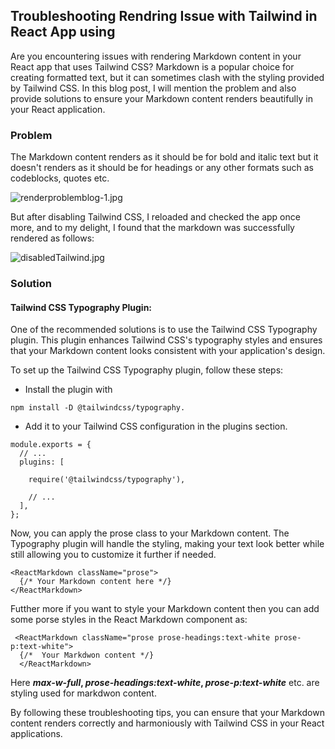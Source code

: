 
## Troubleshooting Rendring Issue with Tailwind in React App using

Are you encountering issues with rendering Markdown content in your React app that uses Tailwind CSS? Markdown is a popular choice for creating formatted text, but it can sometimes clash with the styling provided by Tailwind CSS. In this blog post, I will mention the problem and also provide solutions to ensure your Markdown content renders beautifully in your React application.

### Problem
The Markdown content renders as it should be for bold and italic  text but it doesn't renders as it should be for headings or any other formats such as codeblocks, quotes etc.

![renderproblemblog-1.jpg](/images/renderproblemblog-1.jpg)

But after disabling Tailwind CSS, I reloaded and checked the app once more, and to my delight, I found that the markdown was successfully rendered as follows:

![disabledTailwind.jpg](/images/Blog1TailwindDisable.png)

### Solution
#### Tailwind CSS Typography Plugin:
One of the recommended solutions is to use the Tailwind CSS Typography plugin. This plugin enhances Tailwind CSS's typography styles and ensures that your Markdown content looks consistent with your application's design.

To set up the Tailwind CSS Typography plugin, follow these steps:
- Install the plugin with 
```
npm install -D @tailwindcss/typography.
```
- Add it to your Tailwind CSS configuration in the plugins section.
```
module.exports = {
  // ...
  plugins: [
  
    require('@tailwindcss/typography'),
    
    // ...
  ],
};

```

Now, you can apply the prose class to your Markdown content. The Typography plugin will handle the styling, making your text look better while still allowing you to customize it further if needed.

```
<ReactMarkdown className="prose">
  {/* Your Markdown content here */}
</ReactMarkdown>

```

Futther more if you want to style your Markdown content then you can add some porse styles in the React Markdown component as:

```
 <ReactMarkdown className="prose prose-headings:text-white prose-p:text-white">                      
  {/*  Your Markdwon content */}
  </ReactMarkdown>
```

Here  **_max-w-full_,  _prose-headings:text-white_,  _prose-p:text-white_** etc. are styling used for markdwon content.

By following these troubleshooting tips, you can ensure that your Markdown content renders correctly and harmoniously with Tailwind CSS in your React applications.